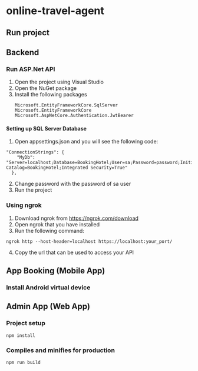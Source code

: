 # online-travel-agent
## Run project

## Backend
### Run ASP.Net API
1. Open the project using Visual Studio
2. Open the NuGet package
3. Install the following packages
    ```
    Microsoft.EntityFrameworkCore.SqlServer
    Microsoft.EntityFrameworkCore
    Microsoft.AspNetCore.Authentication.JwtBearer
    ```

#### Setting up SQL Server Database
1. Open appsettings.json and you will see the following code:
```
"ConnectionStrings": {
    "MyDb": "Server=localhost;Database=BookingHotel;User=sa;Password=password;Initial Catalog=BookingHotel;Integrated Security=True"
  },
```
2. Change password with the password of sa user
3. Run the project

### Using ngrok
1. Download ngrok from https://ngrok.com/download
2. Open ngrok that you have installed
3. Run the following command:
```
ngrok http --host-header=localhost https://localhost:your_port/
```
4. Copy the url that can be used to access your API

## App Booking (Mobile App)
### Install Android virtual device

## Admin App (Web App)
### Project setup
```
npm install
```

### Compiles and minifies for production
```
npm run build
```
